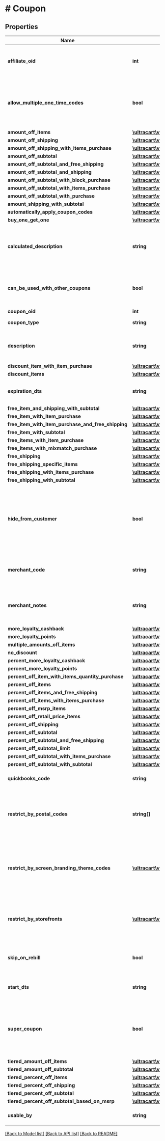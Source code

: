 # # Coupon

## Properties

Name | Type | Description | Notes
------------ | ------------- | ------------- | -------------
**affiliate_oid** | **int** | Associates an order with an affiliate when this value is set. | [optional]
**allow_multiple_one_time_codes** | **bool** | True if multiple one time codes for this coupon can be used on a cart at the same time. | [optional]
**amount_off_items** | [**\ultracart\v2\models\CouponAmountOffItems**](CouponAmountOffItems.md) |  | [optional]
**amount_off_shipping** | [**\ultracart\v2\models\CouponAmountOffShipping**](CouponAmountOffShipping.md) |  | [optional]
**amount_off_shipping_with_items_purchase** | [**\ultracart\v2\models\CouponAmountOffShippingWithItemsPurchase**](CouponAmountOffShippingWithItemsPurchase.md) |  | [optional]
**amount_off_subtotal** | [**\ultracart\v2\models\CouponAmountOffSubtotal**](CouponAmountOffSubtotal.md) |  | [optional]
**amount_off_subtotal_and_free_shipping** | [**\ultracart\v2\models\CouponAmountOffSubtotalFreeShippingWithPurchase**](CouponAmountOffSubtotalFreeShippingWithPurchase.md) |  | [optional]
**amount_off_subtotal_and_shipping** | [**\ultracart\v2\models\CouponAmountOffSubtotalAndShipping**](CouponAmountOffSubtotalAndShipping.md) |  | [optional]
**amount_off_subtotal_with_block_purchase** | [**\ultracart\v2\models\CouponAmountOffSubtotalWithBlockPurchase**](CouponAmountOffSubtotalWithBlockPurchase.md) |  | [optional]
**amount_off_subtotal_with_items_purchase** | [**\ultracart\v2\models\CouponAmountOffSubtotalWithItemsPurchase**](CouponAmountOffSubtotalWithItemsPurchase.md) |  | [optional]
**amount_off_subtotal_with_purchase** | [**\ultracart\v2\models\CouponAmountOffSubtotalWithPurchase**](CouponAmountOffSubtotalWithPurchase.md) |  | [optional]
**amount_shipping_with_subtotal** | [**\ultracart\v2\models\CouponAmountShippingWithSubtotal**](CouponAmountShippingWithSubtotal.md) |  | [optional]
**automatically_apply_coupon_codes** | [**\ultracart\v2\models\CouponAutomaticallyApplyCouponCodes**](CouponAutomaticallyApplyCouponCodes.md) |  | [optional]
**buy_one_get_one** | [**\ultracart\v2\models\CouponBuyOneGetOneLimit**](CouponBuyOneGetOneLimit.md) |  | [optional]
**calculated_description** | **string** | Calculated description displayed to the customer if no description is specified. | [optional]
**can_be_used_with_other_coupons** | **bool** | True if this coupon can be used with other coupons in a single order. | [optional]
**coupon_oid** | **int** | Coupon oid. | [optional]
**coupon_type** | **string** | Coupon type. | [optional]
**description** | **string** | Description of the coupon up to 50 characters. | [optional]
**discount_item_with_item_purchase** | [**\ultracart\v2\models\CouponDiscountItemWithItemPurchase**](CouponDiscountItemWithItemPurchase.md) |  | [optional]
**discount_items** | [**\ultracart\v2\models\CouponDiscountItems**](CouponDiscountItems.md) |  | [optional]
**expiration_dts** | **string** | Date/time when coupon expires | [optional]
**free_item_and_shipping_with_subtotal** | [**\ultracart\v2\models\CouponFreeItemAndShippingWithSubtotal**](CouponFreeItemAndShippingWithSubtotal.md) |  | [optional]
**free_item_with_item_purchase** | [**\ultracart\v2\models\CouponFreeItemWithItemPurchase**](CouponFreeItemWithItemPurchase.md) |  | [optional]
**free_item_with_item_purchase_and_free_shipping** | [**\ultracart\v2\models\CouponFreeItemWithItemPurchaseAndFreeShipping**](CouponFreeItemWithItemPurchaseAndFreeShipping.md) |  | [optional]
**free_item_with_subtotal** | [**\ultracart\v2\models\CouponFreeItemWithSubtotal**](CouponFreeItemWithSubtotal.md) |  | [optional]
**free_items_with_item_purchase** | [**\ultracart\v2\models\CouponFreeItemsWithItemPurchase**](CouponFreeItemsWithItemPurchase.md) |  | [optional]
**free_items_with_mixmatch_purchase** | [**\ultracart\v2\models\CouponFreeItemsWithMixMatchPurchase**](CouponFreeItemsWithMixMatchPurchase.md) |  | [optional]
**free_shipping** | [**\ultracart\v2\models\CouponFreeShipping**](CouponFreeShipping.md) |  | [optional]
**free_shipping_specific_items** | [**\ultracart\v2\models\CouponFreeShippingSpecificItems**](CouponFreeShippingSpecificItems.md) |  | [optional]
**free_shipping_with_items_purchase** | [**\ultracart\v2\models\CouponFreeShippingWithItemsPurchase**](CouponFreeShippingWithItemsPurchase.md) |  | [optional]
**free_shipping_with_subtotal** | [**\ultracart\v2\models\CouponFreeShippingWithSubtotal**](CouponFreeShippingWithSubtotal.md) |  | [optional]
**hide_from_customer** | **bool** | Hide coupon from customer during checkout.  Often used when coupons are automatic discounting mechanisms. | [optional]
**merchant_code** | **string** | Merchant code of coupon up to 20 characters. | [optional]
**merchant_notes** | **string** | Internal notes about this coupon.  These are not visible to customer. | [optional]
**more_loyalty_cashback** | [**\ultracart\v2\models\CouponMoreLoyaltyCashback**](CouponMoreLoyaltyCashback.md) |  | [optional]
**more_loyalty_points** | [**\ultracart\v2\models\CouponMoreLoyaltyPoints**](CouponMoreLoyaltyPoints.md) |  | [optional]
**multiple_amounts_off_items** | [**\ultracart\v2\models\CouponMultipleAmountsOffItems**](CouponMultipleAmountsOffItems.md) |  | [optional]
**no_discount** | [**\ultracart\v2\models\CouponNoDiscount**](CouponNoDiscount.md) |  | [optional]
**percent_more_loyalty_cashback** | [**\ultracart\v2\models\CouponPercentMoreLoyaltyCashback**](CouponPercentMoreLoyaltyCashback.md) |  | [optional]
**percent_more_loyalty_points** | [**\ultracart\v2\models\CouponPercentMoreLoyaltyPoints**](CouponPercentMoreLoyaltyPoints.md) |  | [optional]
**percent_off_item_with_items_quantity_purchase** | [**\ultracart\v2\models\CouponPercentOffItemWithItemsQuantityPurchase**](CouponPercentOffItemWithItemsQuantityPurchase.md) |  | [optional]
**percent_off_items** | [**\ultracart\v2\models\CouponPercentOffItems**](CouponPercentOffItems.md) |  | [optional]
**percent_off_items_and_free_shipping** | [**\ultracart\v2\models\CouponPercentOffItemsAndFreeShipping**](CouponPercentOffItemsAndFreeShipping.md) |  | [optional]
**percent_off_items_with_items_purchase** | [**\ultracart\v2\models\CouponPercentOffItemsWithItemsPurchase**](CouponPercentOffItemsWithItemsPurchase.md) |  | [optional]
**percent_off_msrp_items** | [**\ultracart\v2\models\CouponPercentOffMsrpItems**](CouponPercentOffMsrpItems.md) |  | [optional]
**percent_off_retail_price_items** | [**\ultracart\v2\models\CouponPercentOffRetailPriceItems**](CouponPercentOffRetailPriceItems.md) |  | [optional]
**percent_off_shipping** | [**\ultracart\v2\models\CouponPercentOffShipping**](CouponPercentOffShipping.md) |  | [optional]
**percent_off_subtotal** | [**\ultracart\v2\models\CouponPercentOffSubtotal**](CouponPercentOffSubtotal.md) |  | [optional]
**percent_off_subtotal_and_free_shipping** | [**\ultracart\v2\models\CouponPercentOffSubtotalAndFreeShipping**](CouponPercentOffSubtotalAndFreeShipping.md) |  | [optional]
**percent_off_subtotal_limit** | [**\ultracart\v2\models\CouponPercentOffSubtotalLimit**](CouponPercentOffSubtotalLimit.md) |  | [optional]
**percent_off_subtotal_with_items_purchase** | [**\ultracart\v2\models\CouponPercentOffSubtotalWithItemsPurchase**](CouponPercentOffSubtotalWithItemsPurchase.md) |  | [optional]
**percent_off_subtotal_with_subtotal** | [**\ultracart\v2\models\CouponPercentOffSubtotalWithSubtotal**](CouponPercentOffSubtotalWithSubtotal.md) |  | [optional]
**quickbooks_code** | **string** | Quickbooks accounting code. | [optional]
**restrict_by_postal_codes** | **string[]** | Optional list of postal codes which restrict a coupon to within these postal codes. | [optional]
**restrict_by_screen_branding_theme_codes** | [**\ultracart\v2\models\CouponRestriction[]**](CouponRestriction.md) | Optional list of legacy screen branding theme codes to limit coupon use to only those themes. | [optional]
**restrict_by_storefronts** | [**\ultracart\v2\models\CouponRestriction[]**](CouponRestriction.md) | Optional list of storefronts to limit coupon use to only those storefronts. | [optional]
**skip_on_rebill** | **bool** | Skip this coupon when it is on a rebill of an auto order. | [optional]
**start_dts** | **string** | Date/time when coupon is valid | [optional]
**super_coupon** | **bool** | If true, this coupon can be used with ANY other coupon regardless of the other coupons configuration | [optional]
**tiered_amount_off_items** | [**\ultracart\v2\models\CouponTieredAmountOffItems**](CouponTieredAmountOffItems.md) |  | [optional]
**tiered_amount_off_subtotal** | [**\ultracart\v2\models\CouponTieredAmountOffSubtotal**](CouponTieredAmountOffSubtotal.md) |  | [optional]
**tiered_percent_off_items** | [**\ultracart\v2\models\CouponTieredPercentOffItems**](CouponTieredPercentOffItems.md) |  | [optional]
**tiered_percent_off_shipping** | [**\ultracart\v2\models\CouponTieredPercentOffShipping**](CouponTieredPercentOffShipping.md) |  | [optional]
**tiered_percent_off_subtotal** | [**\ultracart\v2\models\CouponTieredPercentOffSubtotal**](CouponTieredPercentOffSubtotal.md) |  | [optional]
**tiered_percent_off_subtotal_based_on_msrp** | [**\ultracart\v2\models\CouponTieredPercentOffSubtotalBasedOnMSRP**](CouponTieredPercentOffSubtotalBasedOnMSRP.md) |  | [optional]
**usable_by** | **string** | Who may use this coupon. | [optional]

[[Back to Model list]](../../README.md#models) [[Back to API list]](../../README.md#endpoints) [[Back to README]](../../README.md)
